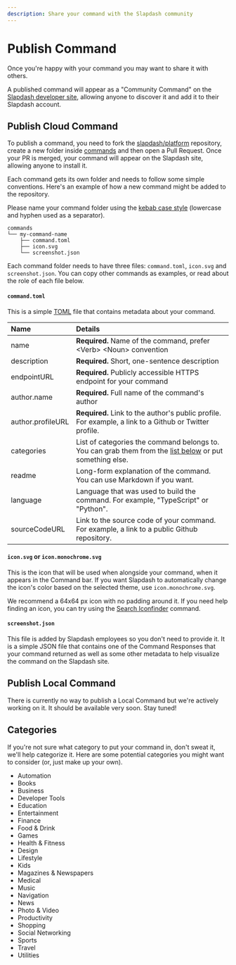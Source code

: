 ```yaml
---
description: Share your command with the Slapdash community
---
```


# Publish Command

Once you're happy with your command you may want to share it with others. 

A published command will appear as a "Community Command" on the [Slapdash developer site](https://slapdash.com/developers), allowing anyone to discover it and add it to their Slapdash account.

## Publish Cloud Command

To publish a command, you need to fork the [slapdash/platform](https://github.com/slapdash/platform) repository, create a new folder inside [commands](https://github.com/slapdash/platform/tree/main/commands) and then open a Pull Request. Once your PR is merged, your command will appear on the Slapdash site, allowing anyone to install it.  
  
Each command gets its own folder and needs to follow some simple conventions. Here's an example of how a new command might be added to the repository. 

Please name your command folder using the [kebab case style](https://en.wikipedia.org/wiki/Letter_case#Special_case_styles) \(lowercase and hyphen used as a separator\).

```text
commands
└── my-command-name
    ├── command.toml
    ├── icon.svg
    └── screenshot.json
```

Each command folder needs to have three files: `command.toml`, `icon.svg` and `screenshot.json`. You can copy other commands as examples, or read about the role of each file below.

#### `command.toml`

This is a simple [TOML](https://toml.io/) file that contains metadata about your command. 

| Name | Details |
| :--- | :--- |
| name | **Required.** Name of the command, prefer &lt;Verb&gt; &lt;Noun&gt; convention |
| description | **Required.** Short, one-sentence description |
| endpointURL | **Required.** Publicly accessible HTTPS endpoint for your command |
| author.name | **Required.** Full name of the command's author |
| author.profileURL | **Required.** Link to the author's public profile. For example, a link to a Github or Twitter profile. |
| categories | List of categories the command belongs to. You can grab them from the [list below](publish-command.md#categories) or put something else. |
| readme | Long-form explanation of the command. You can use Markdown if you want. |
| language | Language that was used to build the command. For example, "TypeScript" or "Python". |
| sourceCodeURL | Link to the source code of your command. For example, a link to a public Github repository. |

#### `icon.svg` or `icon.monochrome.svg`

This is the icon that will be used when alongside your command, when it appears in the Command bar. If you want Slapdash to automatically change the icon's color based on the selected theme, use `icon.monochrome.svg`.

We recommend a 64x64 px icon with no padding around it. If you need help finding an icon, you can try using the [Search Iconfinder](https://slapdash.com/commands/search-iconfinder) command. 

#### `screenshot.json`

This file is added by Slapdash employees so you don't need to provide it. It is a simple JSON file that contains one of the Command Responses that your command returned as well as some other metadata to help visualize the command on the Slapdash site.

## Publish Local Command

There is currently no way to publish a Local Command but we're actively working on it. It should be available very soon. Stay tuned!

## Categories

If you're not sure what category to put your command in, don't sweat it, we'll help categorize it. Here are some potential categories you might want to consider \(or, just make up your own\).

* Automation
* Books
* Business
* Developer Tools
* Education
* Entertainment
* Finance
* Food & Drink
* Games
* Health & Fitness
* Design
* Lifestyle
* Kids
* Magazines & Newspapers
* Medical
* Music
* Navigation
* News
* Photo & Video
* Productivity
* Shopping
* Social Networking
* Sports
* Travel
* Utilities

